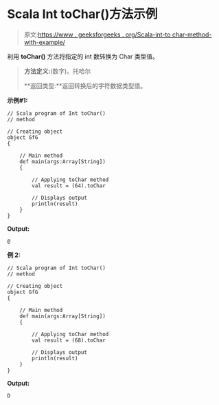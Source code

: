 # Scala Int toChar()方法示例

> 原文:[https://www . geeksforgeeks . org/Scala-int-to char-method-with-example/](https://www.geeksforgeeks.org/scala-int-tochar-method-with-example/)

利用 **toChar()** 方法将指定的 int 数转换为 Char 类型值。

> **方法定义:**(数字)。托哈尔
> 
> **返回类型:**返回转换后的字符数据类型值。

**示例#1:**

```
// Scala program of Int toChar()
// method

// Creating object
object GfG
{ 

    // Main method
    def main(args:Array[String])
    {

        // Applying toChar method
        val result = (64).toChar

        // Displays output
        println(result)
    }
} 
```

**Output:**

```
@

```

**例 2:**

```
// Scala program of Int toChar()
// method

// Creating object
object GfG
{ 

    // Main method
    def main(args:Array[String])
    {

        // Applying toChar method
        val result = (68).toChar

        // Displays output
        println(result)
    }
} 
```

**Output:**

```
D

```